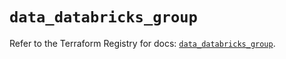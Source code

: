# `data_databricks_group`

Refer to the Terraform Registry for docs: [`data_databricks_group`](https://registry.terraform.io/providers/databricks/databricks/1.54.0/docs/data-sources/group).
